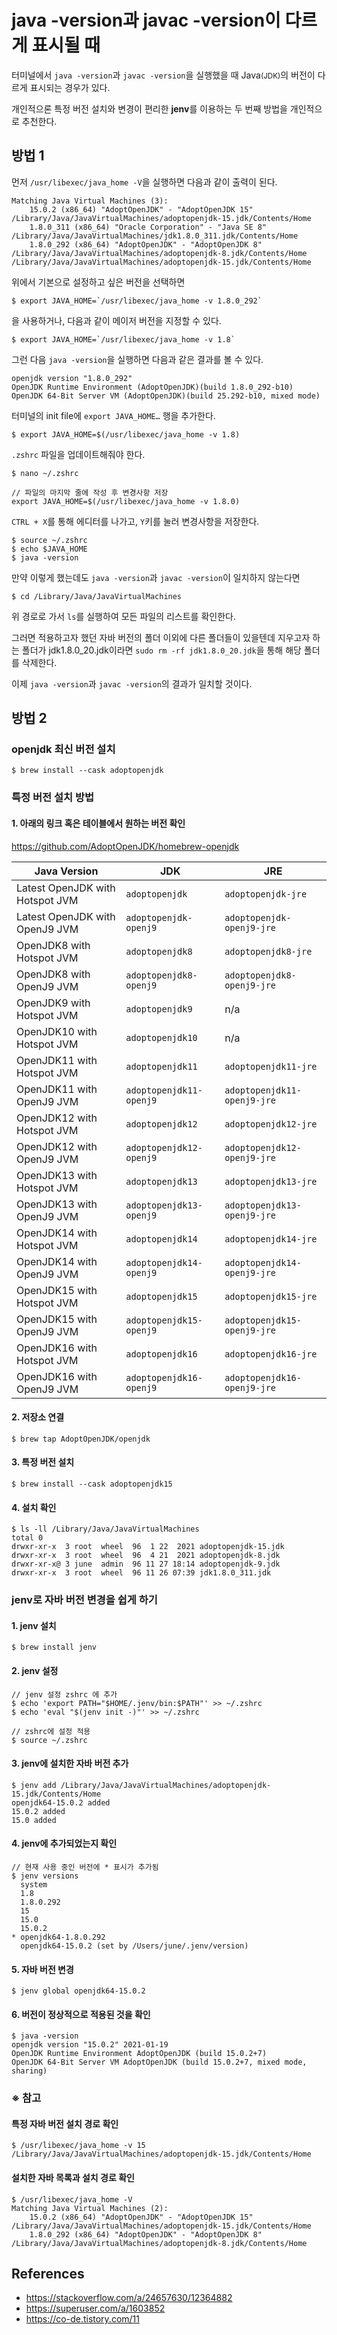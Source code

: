 # java -version과 javac -version이 다르게 표시될 때

터미널에서 `java -version`과 `javac -version`을 실행했을 때 Java<small>(JDK)</small>의 버전이 다르게 표시되는 경우가 있다.

개인적으론 특정 버전 설치와 변경이 편리한 **jenv**를 이용하는 두 번째 방법을 개인적으로 추천한다.

## 방법 1

먼저 `/usr/libexec/java_home -V`을 실행하면 다음과 같이 출력이 된다.

```console
Matching Java Virtual Machines (3):
    15.0.2 (x86_64) "AdoptOpenJDK" - "AdoptOpenJDK 15" /Library/Java/JavaVirtualMachines/adoptopenjdk-15.jdk/Contents/Home
    1.8.0_311 (x86_64) "Oracle Corporation" - "Java SE 8" /Library/Java/JavaVirtualMachines/jdk1.8.0_311.jdk/Contents/Home
    1.8.0_292 (x86_64) "AdoptOpenJDK" - "AdoptOpenJDK 8" /Library/Java/JavaVirtualMachines/adoptopenjdk-8.jdk/Contents/Home
/Library/Java/JavaVirtualMachines/adoptopenjdk-15.jdk/Contents/Home
```

위에서 기본으로 설정하고 싶은 버전을 선택하면

```console
$ export JAVA_HOME=`/usr/libexec/java_home -v 1.8.0_292`
```
을 사용하거나, 다음과 같이 메이저 버전을 지정할 수 있다.

```console
$ export JAVA_HOME=`/usr/libexec/java_home -v 1.8`
```

그런 다음 `java -version`을 실행하면 다음과 같은 결과를 볼 수 있다.

```console
openjdk version "1.8.0_292"
OpenJDK Runtime Environment (AdoptOpenJDK)(build 1.8.0_292-b10)
OpenJDK 64-Bit Server VM (AdoptOpenJDK)(build 25.292-b10, mixed mode)
```

터미널의 init file에 `export JAVA_HOME…` 행을 추가한다.

```console
$ export JAVA_HOME=$(/usr/libexec/java_home -v 1.8)
```

`.zshrc` 파일을 업데이트해줘야 한다.

```console
$ nano ~/.zshrc

// 파일의 마지막 줄에 작성 후 변경사항 저장
export JAVA_HOME=$(/usr/libexec/java_home -v 1.8.0)
```

`CTRL + X`를 통해 에디터를 나가고, `Y`키를 눌러 변경사항을 저장한다.

```console
$ source ~/.zshrc
$ echo $JAVA_HOME
$ java -version
```

만약 이렇게 했는데도 `java -version`과 `javac -version`이 일치하지 않는다면

```console
$ cd /Library/Java/JavaVirtualMachines
```

위 경로로 가서 `ls`를 실행하여 모든 파일의 리스트를 확인한다.

그러면 적용하고자 했던 자바 버전의 폴더 이외에 다른 폴더들이 있을텐데 지우고자 하는 폴더가 jdk1.8.0_20.jdk이라면 `sudo rm -rf jdk1.8.0_20.jdk`을 통해 해당 폴더를 삭제한다.

이제 `java -version`과 `javac -version`의 결과가 일치할 것이다.

## 방법 2

### openjdk 최신 버전 설치

```console
$ brew install --cask adoptopenjdk
```

### 특정 버전 설치 방법

#### 1. 아래의 링크 혹은 테이블에서 원하는 버전 확인

https://github.com/AdoptOpenJDK/homebrew-openjdk

| Java Version | JDK | JRE
|--|--|--|
| Latest OpenJDK with Hotspot JVM | `adoptopenjdk` | `adoptopenjdk-jre` | 
| Latest OpenJDK with OpenJ9 JVM | `adoptopenjdk-openj9` | `adoptopenjdk-openj9-jre` | 
| OpenJDK8 with Hotspot JVM | `adoptopenjdk8` | `adoptopenjdk8-jre` |
| OpenJDK8 with OpenJ9 JVM | `adoptopenjdk8-openj9` | `adoptopenjdk8-openj9-jre` |
| OpenJDK9 with Hotspot JVM | `adoptopenjdk9` | n/a |
| OpenJDK10 with Hotspot JVM | `adoptopenjdk10` | n/a |
| OpenJDK11 with Hotspot JVM | `adoptopenjdk11` | `adoptopenjdk11-jre` |
| OpenJDK11 with OpenJ9 JVM | `adoptopenjdk11-openj9` | `adoptopenjdk11-openj9-jre` |
| OpenJDK12 with Hotspot JVM | `adoptopenjdk12` | `adoptopenjdk12-jre` |
| OpenJDK12 with OpenJ9 JVM | `adoptopenjdk12-openj9` | `adoptopenjdk12-openj9-jre` |
| OpenJDK13 with Hotspot JVM | `adoptopenjdk13` | `adoptopenjdk13-jre` |
| OpenJDK13 with OpenJ9 JVM | `adoptopenjdk13-openj9` | `adoptopenjdk13-openj9-jre` |
| OpenJDK14 with Hotspot JVM | `adoptopenjdk14` | `adoptopenjdk14-jre` |
| OpenJDK14 with OpenJ9 JVM | `adoptopenjdk14-openj9` | `adoptopenjdk14-openj9-jre` |
| OpenJDK15 with Hotspot JVM | `adoptopenjdk15` | `adoptopenjdk15-jre` |
| OpenJDK15 with OpenJ9 JVM | `adoptopenjdk15-openj9` | `adoptopenjdk15-openj9-jre` |
| OpenJDK16 with Hotspot JVM | `adoptopenjdk16` | `adoptopenjdk16-jre` |
| OpenJDK16 with OpenJ9 JVM | `adoptopenjdk16-openj9` | `adoptopenjdk16-openj9-jre` |

#### 2. 저장소 연결

```console
$ brew tap AdoptOpenJDK/openjdk
```

#### 3. 특정 버전 설치

```console
$ brew install --cask adoptopenjdk15
```

#### 4. 설치 확인

```console
$ ls -ll /Library/Java/JavaVirtualMachines
total 0
drwxr-xr-x  3 root  wheel  96  1 22  2021 adoptopenjdk-15.jdk
drwxr-xr-x  3 root  wheel  96  4 21  2021 adoptopenjdk-8.jdk
drwxr-xr-x@ 3 june  admin  96 11 27 18:14 adoptopenjdk-9.jdk
drwxr-xr-x  3 root  wheel  96 11 26 07:39 jdk1.8.0_311.jdk
```

### jenv로 자바 버전 변경을 쉽게 하기

#### 1. jenv 설치

```console
$ brew install jenv
```

#### 2. jenv 설정

```console
// jenv 설정 zshrc 에 추가
$ echo 'export PATH="$HOME/.jenv/bin:$PATH"' >> ~/.zshrc
$ echo 'eval "$(jenv init -)"' >> ~/.zshrc

// zshrc에 설정 적용
$ source ~/.zshrc
```

#### 3. jenv에 설치한 자바 버전 추가

```console
$ jenv add /Library/Java/JavaVirtualMachines/adoptopenjdk-15.jdk/Contents/Home
openjdk64-15.0.2 added
15.0.2 added
15.0 added
```

#### 4. jenv에 추가되었는지 확인

```console
// 현재 사용 중인 버전에 * 표시가 추가됨
$ jenv versions               
  system
  1.8
  1.8.0.292
  15
  15.0
  15.0.2
* openjdk64-1.8.0.292
  openjdk64-15.0.2 (set by /Users/june/.jenv/version)
```

#### 5. 자바 버전 변경

```console
$ jenv global openjdk64-15.0.2
```

#### 6. 버전이 정상적으로 적용된 것을 확인

```console
$ java -version
openjdk version "15.0.2" 2021-01-19
OpenJDK Runtime Environment AdoptOpenJDK (build 15.0.2+7)
OpenJDK 64-Bit Server VM AdoptOpenJDK (build 15.0.2+7, mixed mode, sharing)
```

### ※ 참고

#### 특정 자바 버전 설치 경로 확인

```console
$ /usr/libexec/java_home -v 15
/Library/Java/JavaVirtualMachines/adoptopenjdk-15.jdk/Contents/Home
```

#### 설치한 자바 목록과 설치 경로 확인

```console
$ /usr/libexec/java_home -V
Matching Java Virtual Machines (2):
    15.0.2 (x86_64) "AdoptOpenJDK" - "AdoptOpenJDK 15" /Library/Java/JavaVirtualMachines/adoptopenjdk-15.jdk/Contents/Home
    1.8.0_292 (x86_64) "AdoptOpenJDK" - "AdoptOpenJDK 8" /Library/Java/JavaVirtualMachines/adoptopenjdk-8.jdk/Contents/Home
```

## References

- https://stackoverflow.com/a/24657630/12364882
- https://superuser.com/a/1603852
- https://co-de.tistory.com/11 